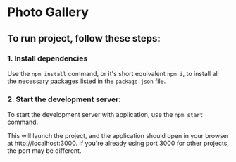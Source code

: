 # Photo Gallery

## To run project, follow these steps:

### 1. Install dependencies
Use the `npm install` command, or it's short equivalent `npm i`, to install all the necessary packages listed in the `package.json` file.

### 2. Start the development server:

To start the development server with application, use the `npm start` command.

This will launch the project, and the application should open in your browser at http://localhost:3000. If you're already using port 3000 for other projects, the port may be different.